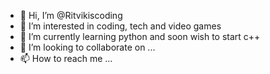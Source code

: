 - 👋 Hi, I’m @Ritvikiscoding
- 👀 I’m interested in coding, tech and video games
- 🌱 I’m currently learning python and soon wish to start c++
- 💞️ I’m looking to collaborate on ...
- 📫 How to reach me ...

<!---
Ritvikisalive-coding/Ritvikisalive-coding is a ✨ special ✨ repository because its `README.md` (this file) appears on your GitHub profile.
You can click the Preview link to take a look at your changes.
--->
